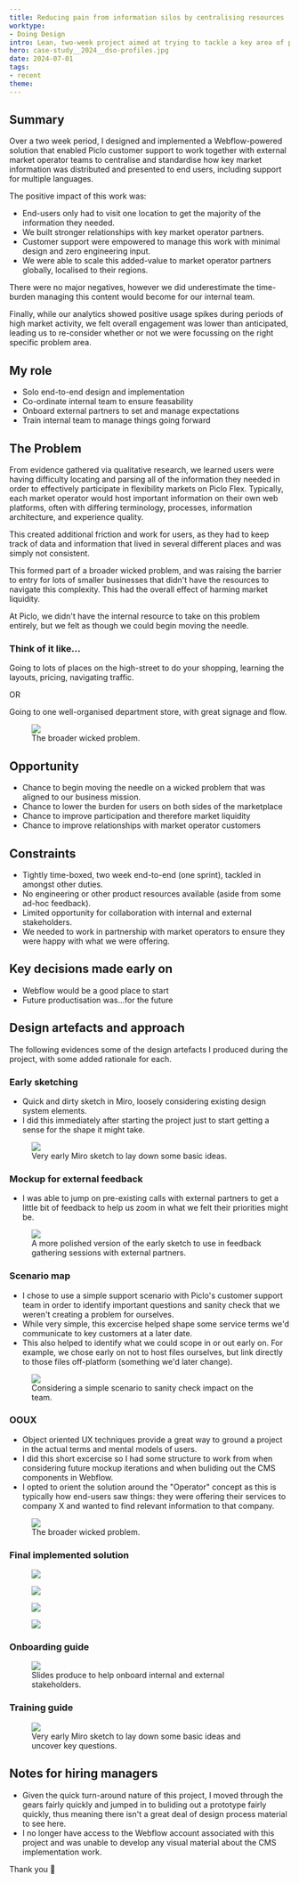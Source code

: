 ```yaml
---
title: Reducing pain from information silos by centralising resources
worktype: 
- Doing Design
intro: Lean, two-week project aimed at trying to tackle a key area of pain being experienced by end-users.
hero: case-study__2024__dso-profiles.jpg
date: 2024-07-01
tags: 
- recent
theme: 
---
```


## Summary

Over a two week period, I designed and implemented a Webflow-powered solution that enabled Piclo customer support to work together with external market operator teams to centralise and standardise how key market information was distributed and presented to end users, including support for multiple languages.

The positive impact of this work was:

- End-users only had to visit one location to get the majority of the information they needed.
- We built stronger relationships with key market operator partners.
- Customer support were empowered to manage this work with minimal design and zero engineering input.
- We were able to scale this added-value to market operator partners globally, localised to their regions.

There were no major negatives, however we did underestimate the time-burden managing this content would become for our internal team.

Finally, while our analytics showed positive usage spikes during periods of high market activity, we felt overall engagement was lower than anticipated, leading us to re-consider whether or not we were focussing on the right specific problem area.

## My role

- Solo end-to-end design and implementation
- Co-ordinate internal team to ensure feasability 
- Onboard external partners to set and manage expectations
- Train internal team to manage things going forward


## The Problem

From evidence gathered via qualitative research, we learned users were having difficulty locating and parsing all of the information they needed in order to effectively participate in flexibility markets on Piclo Flex. Typically, each market operator would host important information on their own web platforms, often with differing terminology, processes, information architecture, and experience quality.

This created additional friction and work for users, as they had to keep track of data and information that lived in several different places and was simply not consistent.

This formed part of a broader wicked problem, and was raising the barrier to entry for lots of smaller businesses that didn't have the resources to navigate this complexity. This had the overall effect of harming market liquidity.

At Piclo, we didn't have the internal resource to take on this problem entirely, but we felt as though we could begin moving the needle.

### Think of it like...

Going to lots of places on the high-street to do your shopping, learning the layouts, pricing, navigating traffic.

OR

Going to one well-organised department store, with great signage and flow.

<figure>
    <img src="/_assets/img/problem-shot__dso-profiles.jpg" />
    <figcaption>The broader wicked problem.</figcaption>
</figure>



## Opportunity

- Chance to begin moving the needle on a wicked problem that was aligned to our business mission.
- Chance to lower the burden for users on both sides of the marketplace
- Chance to improve participation and therefore market liquidity
- Chance to improve relationships with market operator customers


## Constraints

- Tightly time-boxed, two week end-to-end (one sprint), tackled in amongst other duties.
- No engineering or other product resources available (aside from some ad-hoc feedback).
- Limited opportunity for collaboration with internal and external stakeholders.
- We needed to work in partnership with market operators to ensure they were happy with what we were offering.

## Key decisions made early on
- Webflow would be a good place to start
- Future productisation was...for the future

## Design artefacts and approach

The following evidences some of the design artefacts I produced during the project, with some added rationale for each.

### Early sketching

- Quick and dirty sketch in Miro, loosely considering existing design system elements.
- I did this immediately after starting the project just to start getting a sense for the shape it might take.

<figure>
    <img src="/_assets/img/case-study__2024__dso-profiles--early.jpg" />
    <figcaption>Very early Miro sketch to lay down some basic ideas.</figcaption>
</figure>

### Mockup for external feedback
- I was able to jump on pre-existing calls with external partners to get a little bit of feedback to help us zoom in what we felt their priorities might be.

<figure>
    <img src="/_assets/img/case-study__2024__dso-profiles--mock.jpg" />
    <figcaption>A more polished version of the early sketch to use in feedback gathering sessions with external partners.</figcaption>
</figure>

### Scenario map

- I chose to use a simple support scenario with Piclo's customer support team in order to identify important questions and sanity check that we weren't creating a problem for ourselves.
- While very simple, this excercise helped shape some service terms we'd communicate to key customers at a later date.
- This also helped to identify what we could scope in or out early on. For example, we chose early on not to host files ourselves, but link directly to those files off-platform (something we'd later change).

<figure>
    <img src="/_assets/img/case-study__2024__dso-profiles--lean-map.jpg" />
    <figcaption>Considering a simple scenario to sanity check impact on the team.</figcaption>
</figure>

### OOUX

- Object oriented UX techniques provide a great way to ground a project in the actual terms and mental models of users. 
- I did this short excercise so I had some structure to work from when considering future mockup iterations and when buliding out the CMS components in Webflow.
- I opted to orient the solution around the "Operator" concept as this is typically how end-users saw things: they were offering their services to company X and wanted to find relevant information to that company.

<figure>
    <img src="/_assets/img/case-study__2024__dso-profiles--ooux.jpg" />
    <figcaption>The broader wicked problem.</figcaption>
</figure>

### Final implemented solution

<figure>
    <img src="/_assets/img/case-study__2024__dso-profiles--shot001.jpg" />
</figure>

<figure>
    <img src="/_assets/img/case-study__2024__dso-profiles--shot002.jpg" />
</figure>

<figure>
    <img src="/_assets/img/case-study__2024__dso-profiles--shot003.jpg" />
</figure>

<figure>
    <img src="/_assets/img/case-study__2024__dso-profiles--shot004.jpg" />
</figure>

### Onboarding guide

<figure>
    <img src="/_assets/img/case-study__2024__dso-profiles--onboard.jpg" />
    <figcaption>Slides produce to help onboard internal and external stakeholders.</figcaption>
</figure>

### Training guide

<figure>
    <img src="/_assets/img/case-study__2024__dso-profiles--guide.jpg" />
    <figcaption>Very early Miro sketch to lay down some basic ideas and uncover key questions.</figcaption>
</figure>


## Notes for hiring managers

- Given the quick turn-around nature of this project, I moved through the gears fairly quickly and jumped in to buliding out a prototype fairly quickly, thus meaning there isn't a great deal of design process material to see here.
- I no longer have access to the Webflow account associated with this project and was unable to develop any visual material about the CMS implementation work.

Thank you 🙏